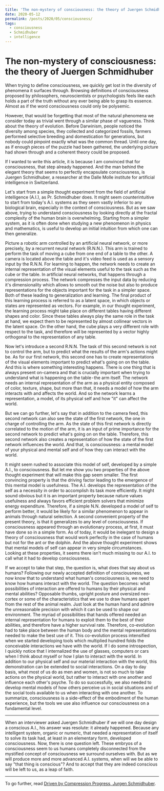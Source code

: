 ```yaml
---
title: 'The non-mystery of consciousness: the theory of Juergen Schmidhuber'
date: 2020-05-12
permalink: /posts/2020/05/consciousness/
tags:
  - consciousness
  - Schmidhuber
  - intelligence
---
```


The non-mystery of consciousness: the theory of Juergen Schmidhuber
======

When trying to define consciousness, we quickly get lost in the diversity of phenomena it surfaces through. Browsing definitions of consciousness proposed by philosophers, neuroscientists or psychologists feels like each holds a part of the truth without any ever being able to grasp its essence. Almost as if the word consciousness could only be polysemic.

However, that would be forgetting that most of the natural phenomena we consider today as trivial went through a similar phase of vagueness. Think about the theory of evolution. Before Darwinism, people noticed the diversity among species, they collected and categorized fossils, farmers performed selective breeding and domestication for generations, but nobody could pinpoint exactly what was the common thread. Until one day, as if enough pieces of the puzzle had been gathered, the underlying picture had shown through and a coherent theory could be proposed.

If I wanted to write this article, it is because I am convinced that for consciousness, that step already happened. And the man behind the elegant theory that seems to perfectly encapsulate consciousness, is Juergen Schmidhuber, a researcher at the Dalle Molle institute for artificial intelligence in Switzerland.

Let's start from a simple thought experiment from the field of artificial intelligence (A.I.), as Pr. Schmidhuber does. It might seem counterintuitive to start from today's A.I. systems as they seem vastly inferior to any biological brain, especially in the context of consciousness. But as we saw above, trying to understand consciousness by looking directly at the fractal complexity of the human brain is overwhelming. Starting from a simpler system, as it is often done when studying a new phenomenon in physics and mathematics, is useful to develop an initial intuition from which one can then generalize.

Picture a robotic arm controlled by an artificial neural network, or more precisely, by a recurrent neural network (R.N.N.). This arm is trained to perform the task of moving a cube from one end of a table to the other. A camera is located above the table and it's video feed is used as a sensory input by the R.N.N. For learning to happen, the network needs to create an internal representation of the visual elements useful to the task such as the cube or the table. In artificial neural networks, that happens through a compression process. The network compresses the input data by reducing it's dimensionality which allows to smooth out the noise but also to produce representations for the objects important for the task in a simpler space. Both of these leading to generalization and learning. The final product of this learning process is referred to as a latent space, in which objects or states are represented as vectors. For example, in our thought experiment, the learning process might take place on different tables having different shapes and color. Since these tables always play the same role in the task at hand, we expect them to be represented by almost collinear vectors in the latent space. On the other hand, the cube plays a very different role with respect to the task, and therefore will be represented by a vector highly orthogonal to the representation of any table.

Now let's introduce a second R.N.N. The task of this second network is not to control the arm, but to predict what the results of the arm's actions might be. As for our first network, this second one has to create representations of the visual elements important to predict what's going on on the table. And this is where something interesting happens. There is one thing that is always present on-camera and that is crucially important when trying to understand what is happening on the table - the arm itself. The network needs an internal representation of the arm as a physical entity composed of color, texture, shape, but more than that, it needs a model of how the arm interacts with and affects the world. And so the network learns a representation, a model, of its physical self and how "it" can affect the world.

But we can go further, let's say that in addition to the camera feed, this second network can also see the state of the first network, the one in charge of controlling the arm. As the state of this first network is directly correlated to the motion of the arm, it is an input of prime importance for the second network to predict what's going on on the table. Therefore, this second network also creates a representation of how the state of the first network influences the world. And that, is consciousness: a mental model of your physical and mental self and of how they can interact with the world.

It might seem rushed to associate this model of self, developed by a simple A.I., to consciousness. But let me show you two properties of the above thought experiment that will make this gap seem smaller. The first convincing property is that the driving factor leading to the emergence of this mental model is usefulness. The A.I. develops the representation of the self as a necessity in order to accomplish its task more efficiently. It might sound obvious but it is an important property because nature values usefulness and always favors efficient problem solvers that minimize energy expenditure. Therefore, if a simple N.N. developed a model of self to perform better, it would be likely for a similar phenomenon to appear in animals through natural selection. A second convenient property of the present theory, is that it generalizes to any level of consciousness. If consciousness appeared through an evolutionary process, at first, it must have done so in a simple form. As of today, it would be inelegant to design a theory of consciousness that would work perfectly in the case of humans but not for the ant or the dolphin. And the above thought experiment shows that mental models of self can appear in very simple circumstances. Looking at these properties, it seems there isn't much missing to our A.I. to call what it had to develop consciousness.

If we accept to take that step, the question is, what does that say about us humans? Following our newly accepted definition of consciousness, we now know that to understand what human's consciousness is, we need to know how humans interact with the world. The question becomes: what possibilities of interaction are offered to humans by their physical and mental abilities? Opposable thumbs, upright posture and oversized neo-cortex or some of the characteristics that we use to draw humans apart from the rest of the animal realm. Just look at the human hand and admire the unreasonable precision with which it can be used to shape our environment. The myriad of possibilities that hands offered needed an internal representation for humans to exploit them to the best of their abilities, and therefore have a higher survival rate. Therefore, co-evolution had to take place between the human body and the mental representations needed to make the best use of it. This co-evolution process intensified when we started developing tools which multiplied hundred folds the conceivable interactions we have with the world. If I do some introspection, I quickly notice that I internalized the use of glasses, computers or cars when I think about myself or how I plan to interact with the world. In addition to our physical self and our material interaction with the world, this demonstration can be extended to social interactions. On a day to day basis, what most of us do as men and women, is not so much to take actions on the physical world, but rather to interact with one another and influence each other's psyche. To do so successfully, we also needed to develop mental models of how others perceive us in social situations and of the social tools available to us when interacting with one another. To summarize, consciousness is a side-effect of the embodiment of the human experience, but the tools we use also influence our consciousness on a fundamental level.

---

When an interviewer asked Juergen Schmidhuber if we will one day design a conscious A.I., his answer was resolute: it already happened. Because any intelligent system, organic or numeric, that needed a representation of itself to solve its task had, at least in an elementary form, developed consciousness.
Now, there is one question left. These embryos of a consciousness seem to us humans completely disconnected from the mystified concept of consciousness we surround ourselves with. But as we will produce more and more advanced A.I. systems, when will we be able to say "that thing is conscious"?
And to accept that they are indeed conscious will be left to us, as a leap of faith.

---

To go further, read [Driven by Compression Progress, Jurgen Schmidhuber](https://arxiv.org/pdf/0812.4360.pdf).
